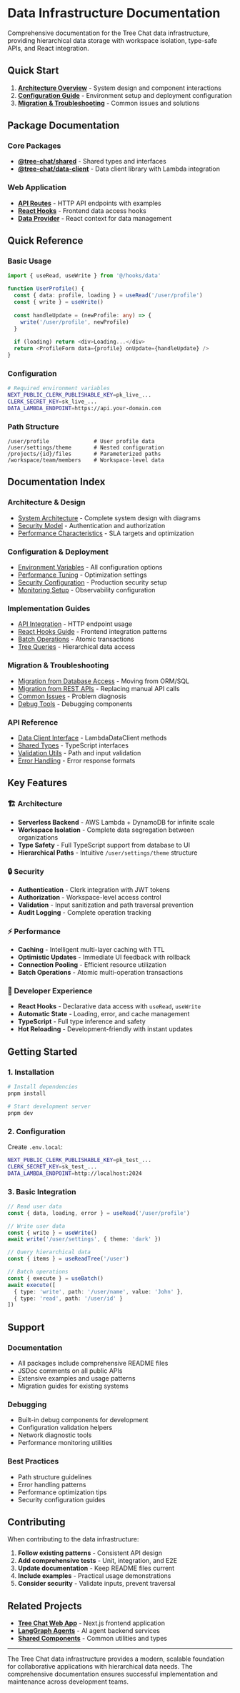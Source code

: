 # Data Infrastructure Documentation

Comprehensive documentation for the Tree Chat data infrastructure, providing hierarchical data storage with workspace isolation, type-safe APIs, and React integration.

## Quick Start

1. **[Architecture Overview](./data-infrastructure-architecture.md)** - System design and component interactions
2. **[Configuration Guide](./data-infrastructure-configuration.md)** - Environment setup and deployment configuration
3. **[Migration & Troubleshooting](./data-infrastructure-migration-troubleshooting.md)** - Common issues and solutions

## Package Documentation

### Core Packages

- **[@tree-chat/shared](../packages/shared/README.md)** - Shared types and interfaces
- **[@tree-chat/data-client](../packages/data-client/README.md)** - Data client library with Lambda integration

### Web Application

- **[API Routes](../apps/web/src/app/api/data/README.md)** - HTTP API endpoints with examples
- **[React Hooks](../apps/web/src/hooks/data/README.md)** - Frontend data access hooks
- **[Data Provider](../apps/web/src/providers/data/README.md)** - React context for data management

## Quick Reference

### Basic Usage

```typescript
import { useRead, useWrite } from '@/hooks/data'

function UserProfile() {
  const { data: profile, loading } = useRead('/user/profile')
  const { write } = useWrite()
  
  const handleUpdate = (newProfile: any) => {
    write('/user/profile', newProfile)
  }
  
  if (loading) return <div>Loading...</div>
  return <ProfileForm data={profile} onUpdate={handleUpdate} />
}
```

### Configuration

```bash
# Required environment variables
NEXT_PUBLIC_CLERK_PUBLISHABLE_KEY=pk_live_...
CLERK_SECRET_KEY=sk_live_...
DATA_LAMBDA_ENDPOINT=https://api.your-domain.com
```

### Path Structure

```
/user/profile              # User profile data
/user/settings/theme       # Nested configuration
/projects/{id}/files       # Parameterized paths
/workspace/team/members    # Workspace-level data
```

## Documentation Index

### Architecture & Design
- [System Architecture](./data-infrastructure-architecture.md) - Complete system design with diagrams
- [Security Model](./data-infrastructure-architecture.md#security-architecture) - Authentication and authorization
- [Performance Characteristics](./data-infrastructure-architecture.md#performance-architecture) - SLA targets and optimization

### Configuration & Deployment
- [Environment Variables](./data-infrastructure-configuration.md#environment-variables) - All configuration options
- [Performance Tuning](./data-infrastructure-configuration.md#performance-tuning) - Optimization settings
- [Security Configuration](./data-infrastructure-configuration.md#security-configuration) - Production security setup
- [Monitoring Setup](./data-infrastructure-configuration.md#monitoring-configuration) - Observability configuration

### Implementation Guides
- [API Integration](../apps/web/src/app/api/data/README.md) - HTTP endpoint usage
- [React Hooks Guide](../apps/web/src/hooks/data/README.md) - Frontend integration patterns
- [Batch Operations](../apps/web/src/hooks/data/README.md#5-usebatch) - Atomic transactions
- [Tree Queries](../apps/web/src/hooks/data/README.md#4-usereadtree) - Hierarchical data access

### Migration & Troubleshooting
- [Migration from Database Access](./data-infrastructure-migration-troubleshooting.md#1-from-direct-database-access) - Moving from ORM/SQL
- [Migration from REST APIs](./data-infrastructure-migration-troubleshooting.md#2-from-rest-api-endpoints) - Replacing manual API calls
- [Common Issues](./data-infrastructure-migration-troubleshooting.md#common-issues-and-solutions) - Problem diagnosis
- [Debug Tools](./data-infrastructure-migration-troubleshooting.md#development-tools) - Debugging components

### API Reference
- [Data Client Interface](../packages/data-client/README.md#core-features) - LambdaDataClient methods
- [Shared Types](../packages/shared/README.md#core-types) - TypeScript interfaces
- [Validation Utils](../packages/data-client/README.md#2-validation-system) - Path and input validation
- [Error Handling](../apps/web/src/app/api/data/README.md#error-handling) - Error response formats

## Key Features

### 🏗️ Architecture
- **Serverless Backend** - AWS Lambda + DynamoDB for infinite scale
- **Workspace Isolation** - Complete data segregation between organizations
- **Type Safety** - Full TypeScript support from database to UI
- **Hierarchical Paths** - Intuitive `/user/settings/theme` structure

### 🔒 Security
- **Authentication** - Clerk integration with JWT tokens
- **Authorization** - Workspace-level access control
- **Validation** - Input sanitization and path traversal prevention
- **Audit Logging** - Complete operation tracking

### ⚡ Performance
- **Caching** - Intelligent multi-layer caching with TTL
- **Optimistic Updates** - Immediate UI feedback with rollback
- **Connection Pooling** - Efficient resource utilization  
- **Batch Operations** - Atomic multi-operation transactions

### 🎯 Developer Experience
- **React Hooks** - Declarative data access with `useRead`, `useWrite`
- **Automatic State** - Loading, error, and cache management
- **TypeScript** - Full type inference and safety
- **Hot Reloading** - Development-friendly with instant updates

## Getting Started

### 1. Installation
```bash
# Install dependencies
pnpm install

# Start development server
pnpm dev
```

### 2. Configuration
Create `.env.local`:
```bash
NEXT_PUBLIC_CLERK_PUBLISHABLE_KEY=pk_test_...
CLERK_SECRET_KEY=sk_test_...
DATA_LAMBDA_ENDPOINT=http://localhost:2024
```

### 3. Basic Integration
```typescript
// Read user data
const { data, loading, error } = useRead('/user/profile')

// Write user data
const { write } = useWrite()
await write('/user/settings', { theme: 'dark' })

// Query hierarchical data
const { items } = useReadTree('/user')

// Batch operations
const { execute } = useBatch()
await execute([
  { type: 'write', path: '/user/name', value: 'John' },
  { type: 'read', path: '/user/id' }
])
```

## Support

### Documentation
- All packages include comprehensive README files
- JSDoc comments on all public APIs
- Extensive examples and usage patterns
- Migration guides for existing systems

### Debugging
- Built-in debug components for development
- Configuration validation helpers
- Network diagnostic tools
- Performance monitoring utilities

### Best Practices
- Path structure guidelines
- Error handling patterns
- Performance optimization tips
- Security configuration guides

## Contributing

When contributing to the data infrastructure:

1. **Follow existing patterns** - Consistent API design
2. **Add comprehensive tests** - Unit, integration, and E2E
3. **Update documentation** - Keep README files current
4. **Include examples** - Practical usage demonstrations
5. **Consider security** - Validate inputs, prevent traversal

## Related Projects

- **[Tree Chat Web App](../apps/web/)** - Next.js frontend application
- **[LangGraph Agents](../apps/agents/)** - AI agent backend services
- **[Shared Components](../packages/shared/)** - Common utilities and types

---

The Tree Chat data infrastructure provides a modern, scalable foundation for collaborative applications with hierarchical data needs. The comprehensive documentation ensures successful implementation and maintenance across development teams.